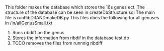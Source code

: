 This folder makes the database which stores the 16s genes ect.
The structure of the database can be seen in createDbStructure.sql
The main file is runRibDifANDmakeDB.py
This files does the following for all genuses in /in/allGenusSmall.txt
  1) Runs ribdiff on the genus
  2) Stores the information from ribdif in the database test.db
  3) TODO removes the files from runnnig ribdiff
